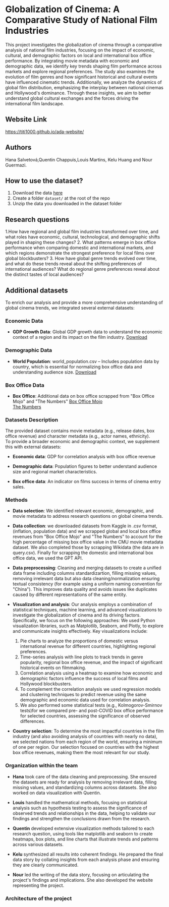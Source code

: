 # Globalization of Cinema: A Comparative Study of National Film Industries
This project investigates the globalization of cinema through a comparative analysis of national film industries, focusing on the impact of economic, cultural, and demographic factors on local and international box office performance. By integrating movie metadata with economic and demographic data, we identify key trends shaping film performance across markets and explore regional preferences. The study also examines the evolution of film genres and how significant historical and cultural events have influenced cinematic trends. Additionally, we analyze the dynamics of global film distribution, emphasizing the interplay between national cinemas and Hollywood's dominance. Through these insights, we aim to better understand global cultural exchanges and the forces driving the international film landscape.

## Website Link
https://titi1000.github.io/ada-website/

## Authors
Hana Salvetová,Quentin Chappuis,Louis Martins, Kelu Huang and Nour Guermazi.
## How to use the dataset?
1. Download the data [here](https://www.cs.cmu.edu/~ark/personas/)
2. Create a folder `dataset/` at the root of the repo
3. Unzip the data you downloaded in the dataset folder
## Research questions
1.How have regional and global film industries transformed over time, and what roles have economic, cultural, technological, and demographic shifts played in shaping these changes?
2. What patterns emerge in box office performance when comparing domestic and international markets, and which regions demonstrate the strongest preference for local films over global blockbusters?
3. How have global genre trends evolved over time, and what do these trends reveal about the shifting preferences of international audiences? What do regional genre preferences reveal about the distinct tastes of local audiences?
## Additional datasets 
To enrich our analysis and provide a more comprehensive understanding of global cinema trends, we integrated several external datasets: 
### Economic Data
- **GDP Growth Data**: Global GDP growth data to understand the economic context of a region and its impact on the film industry.
    [Download](https://www.kaggle.com/datasets/sazidthe1/world-gdp-growth)


### Demographic Data
- **World Population**: world_population.csv – Includes population data by country, which is essential for normalizing box office data and understanding audience size.
    [Download](https://www.kaggle.com/datasets/iamsouravbanerjee/world-population-dataset)


### Box Office Data 
- **Box Office**: Additional data on box office scrapped from "Box Office Mojo" and "The Numbers" 
 	[Box Office Mojo](https://www.boxofficemojo.com/)  
 	[The Numbers](https://www.the-numbers.com/)

### Datasets Description

The provided dataset contains movie metadata (e.g., release dates, box office revenue) and character metadata (e.g., actor names, ethnicity). 
<br>
To provide a broader economic and demographic context, we supplement this with external datasets:

- **Economic data**:  GDP for correlation analysis with box office revenue

- **Demographic data**: Population figures to better understand audience size and regional market characteristics.

- **Box office data**: An indicator on films success in terms of cinema entry sales.

### Methods



- **Data selection**: We identified relevant economic, demographic, and movie metadata to address research questions on global cinema trends. 

- **Data collection**: we downloaded datasets from Kaggle in .csv format, (inflation, population data) and we scrapped global and local box office revenues from "Box Office Mojo" and "The Numbers" to account for the high percentage of missing box office value in the CMU movie metadata dataset. We also completed those by scrapping Wikidata (the data are in query.csv). Finally for scrapping the domestic and international box office data, we used the GPT API.

- **Data preprocessing**: Cleaning and merging datasets to create a unified data frame including columns standardizartion, filling missing values, removing irrelevant data but also data cleaning/normalization ensuring textual consistency (for example using a uniform naming convention for "China"). This improves data quality and avoids issues like duplicates caused by different representations of the same entity. 

- **Visualization and analysis**: 
Our analysis employs a combination of statistical techniques, machine learning, and advanced visualizations to investigate the globalization of cinema and its driving factors. Specifically, we focus on the following approaches:
We used Python visualization libraries, such as Matplotlib, Seaborn, and Plotly, to explore and communicate insights effectively. Key visualizations include:
    1. Pie charts to analyze the proportions of domestic versus international revenue for different countries, highlighting regional preferences. <br>
    2. Time-series analysis with line plots to track trends in genre popularity, regional box office revenue, and the impact of significant historical events on filmmaking. <br>
    3. Correlation analysis using a heatmap to examine how economic and demographic factors influence the success of local films and Hollywood blockbusters. <br>
    4. To complement the correlation analysis we used regression models and clustering techniques to predict revenue using the same demographic and economic data used for correlation analysis.<br>
    5. We also performed some statistical tests (e.g., Kolmogorov-Smirnov tests)for we compared pre- and post-COVID box office performance for selected countries, assessing the significance of observed differences.

- **Country selection**: To determine the most impactful countries in the film industry (and also avoiding analysis of countries with nearly no data), we selected nations from each region of the world, ensuring a minimum of one per region. Our selection focused on countries with the highest box office revenues, making them the most relevant for our study.

### Organization within the team

- **Hana** took care of the data cleaning and preprocessing. She ensured the datasets are ready for analysis by removing irrelevant data, filling missing values, and standardizing columns across datasets. She also worked on data visualization with Quentin.

- **Louis** handled the mathematical methods, focusing on statistical analysis such as hypothesis testing to assess the significance of observed trends and relationships in the data, helping to validate our findings and strengthen the conclusions drawn from the research.

- **Quentin** developed extensive visualization methods tailored to each research question, using tools like matplotlib and seaborn to create heatmaps, box plots, and line charts that illustrate trends and patterns across various datasets.

- **Kelu** synthesized all results into coherent findings. He prepared the final data story by collating insights from each analysis phase and ensuring they are clearly communicated.

- **Nour** led the writing of the data story, focusing on articulating the project's findings and implications. She also developed the website representing the project.

### Architecture of the project
```tree

```